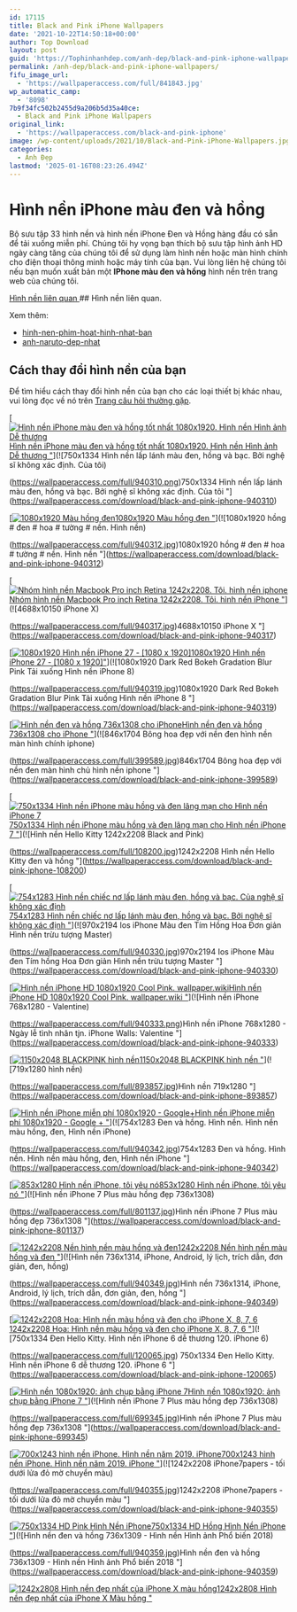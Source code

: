 ```yaml
---
id: 17115
title: Black and Pink iPhone Wallpapers
date: '2021-10-22T14:50:18+00:00'
author: Top Download
layout: post
guid: 'https://Tophinhanhdep.com/anh-dep/black-and-pink-iphone-wallpapers/'
permalink: /anh-dep/black-and-pink-iphone-wallpapers/
fifu_image_url:
  - 'https://wallpaperaccess.com/full/841843.jpg'
wp_automatic_camp:
  - '8098'
7b9f34fc502b2455d9a206b5d35a40ce:
  - Black and Pink iPhone Wallpapers
original_link:
  - 'https://wallpaperaccess.com/black-and-pink-iphone'
image: /wp-content/uploads/2021/10/Black-and-Pink-iPhone-Wallpapers.jpg
categories:
  - Ảnh Đẹp
lastmod: '2025-01-16T08:23:26.494Z'
---
```

# Hình nền iPhone màu đen và hồng

Bộ sưu tập 33 hình nền và hình nền iPhone Đen và Hồng hàng đầu có sẵn để tải xuống miễn phí. Chúng tôi hy vọng bạn thích bộ sưu tập hình ảnh HD ngày càng tăng của chúng tôi để sử dụng làm hình nền hoặc màn hình chính cho điện thoại thông minh hoặc máy tính của bạn. Vui lòng liên hệ chúng tôi nếu bạn muốn xuất bản một **IPhone màu đen và hồng** hình nền trên trang web của chúng tôi.

[Hình nền liên quan ](#related) ## Hình nền liên quan.

   
 Xem thêm:

   
- [hinh-nen-phim-hoat-hinh-nhat-ban](https://tophinhanhdep.com/anh-anime/hinh-nen-phim-hoat-hinh-nhat-ban/)
- [anh-naruto-dep-nhat](https://tophinhanhdep.com/anh-naruto/anh-naruto-dep-nhat/)

## Cách thay đổi hình nền của bạn

Để tìm hiểu cách thay đổi hình nền của bạn cho các loại thiết bị khác nhau, vui lòng đọc về nó trên [Trang câu hỏi thường gặp](https://tophinhanhdep.com/faq/).

  
[[![Hình nền iPhone màu đen và hồng tốt nhất 1080x1920.  Hình nền Hình ảnh Dễ thương](https://wallpaperaccess.com/full/841843.jpg)Hình nền iPhone màu đen và hồng tốt nhất 1080x1920. Hình nền Hình ảnh Dễ thương "](https://wallpaperaccess.com/download/black-and-pink-iphone-841843)](![750x1334 Hình nền lấp lánh màu đen, hồng và bạc.  Bởi nghệ sĩ không xác định.  Của tôi)

(https://wallpaperaccess.com/full/940310.png)750x1334 Hình nền lấp lánh màu đen, hồng và bạc. Bởi nghệ sĩ không xác định. Của tôi "](https://wallpaperaccess.com/download/black-and-pink-iphone-940310)

[[![1080x1920 Màu hồng đen](https://wallpaperaccess.com/full/230335.jpg)1080x1920 Màu hồng đen "](https://wallpaperaccess.com/download/black-and-pink-iphone-230335)](![1080x1920 hồng # đen # hoa # tường # nền.  Hình nền)

(https://wallpaperaccess.com/full/940312.jpg)1080x1920 hồng # đen # hoa # tường # nền. Hình nền "](https://wallpaperaccess.com/download/black-and-pink-iphone-940312)

[[![Nhóm hình nền Macbook Pro inch Retina 1242x2208.  Tôi.  hình nền iphone](https://wallpaperaccess.com/full/940313.png)Nhóm hình nền Macbook Pro inch Retina 1242x2208. Tôi. hình nền iPhone "](https://wallpaperaccess.com/download/black-and-pink-iphone-940313)](![4688x10150 iPhone X)

(https://wallpaperaccess.com/full/940317.jpg)4688x10150 iPhone X "](https://wallpaperaccess.com/download/black-and-pink-iphone-940317)

[[![1080x1920 Hình nền iPhone 27 - [1080 x 1920]](https://wallpaperaccess.com/full/940318.png)1080x1920 Hình nền iPhone 27 - \[1080 x 1920\]"](https://wallpaperaccess.com/download/black-and-pink-iphone-940318)](![1080x1920 Dark Red Bokeh Gradation Blur Pink Tải xuống Hình nền iPhone 8)

(https://wallpaperaccess.com/full/940319.jpg)1080x1920 Dark Red Bokeh Gradation Blur Pink Tải xuống Hình nền iPhone 8 "](https://wallpaperaccess.com/download/black-and-pink-iphone-940319)

[[![Hình nền đen và hồng 736x1308 cho iPhone](https://wallpaperaccess.com/full/940320.jpg)Hình nền đen và hồng 736x1308 cho iPhone "](https://wallpaperaccess.com/download/black-and-pink-iphone-940320)](![846x1704 Bông hoa đẹp với nền đen hình nền màn hình chính iphone)

(https://wallpaperaccess.com/full/399589.jpg)846x1704 Bông hoa đẹp với nền đen màn hình chủ hình nền iphone "](https://wallpaperaccess.com/download/black-and-pink-iphone-399589)

[[![750x1334 Hình nền iPhone màu hồng và đen lãng mạn cho Hình nền iPhone 7](https://wallpaperaccess.com/full/940323.jpg)750x1334 Hình nền iPhone màu hồng và đen lãng mạn cho Hình nền iPhone 7 "](https://wallpaperaccess.com/download/black-and-pink-iphone-940323)](![Hình nền Hello Kitty 1242x2208 Black and Pink)

(https://wallpaperaccess.com/full/108200.jpg)1242x2208 Hình nền Hello Kitty đen và hồng "](https://wallpaperaccess.com/download/black-and-pink-iphone-108200)

[[![754x1283 Hình nền chiếc nơ lấp lánh màu đen, hồng và bạc.  Của nghệ sĩ không xác định](https://wallpaperaccess.com/full/940327.jpg)754x1283 Hình nền chiếc nơ lấp lánh màu đen, hồng và bạc. Bởi nghệ sĩ không xác định "](https://wallpaperaccess.com/download/black-and-pink-iphone-940327)](![970x2194 Ios iPhone Màu đen Tím Hồng Hoa Đơn giản Hình nền trừu tượng Master)

(https://wallpaperaccess.com/full/940330.jpg)970x2194 Ios iPhone Màu đen Tím hồng Hoa Đơn giản Hình nền trừu tượng Master "](https://wallpaperaccess.com/download/black-and-pink-iphone-940330)

[[![Hình nền iPhone HD 1080x1920 Cool Pink.  wallpaper.wiki](https://wallpaperaccess.com/full/699441.jpg)Hình nền iPhone HD 1080x1920 Cool Pink. wallpaper.wiki "](https://wallpaperaccess.com/download/black-and-pink-iphone-699441)](![Hình nền iPhone 768x1280 - Valentine)

(https://wallpaperaccess.com/full/940333.png)Hình nền iPhone 768x1280 - Ngày lễ tình nhân tjn. iPhone Walls: Valentine "](https://wallpaperaccess.com/download/black-and-pink-iphone-940333)

[[![1150x2048 BLACKPINK hình nền](https://wallpaperaccess.com/full/940335.jpg)1150x2048 BLACKPINK hình nền "](https://wallpaperaccess.com/download/black-and-pink-iphone-940335)](![719x1280 hình nền)

(https://wallpaperaccess.com/full/893857.jpg)Hình nền 719x1280 "](https://wallpaperaccess.com/download/black-and-pink-iphone-893857)

[[![Hình nền iPhone miễn phí 1080x1920 - Google+](https://wallpaperaccess.com/full/940341.jpg)Hình nền iPhone miễn phí 1080x1920 - Google + "](https://wallpaperaccess.com/download/black-and-pink-iphone-940341)](![754x1283 Đen và hồng.  Hình nền.  Hình nền màu hồng, đen, Hình nền iPhone)

(https://wallpaperaccess.com/full/940342.jpg)754x1283 Đen và hồng. Hình nền. Hình nền màu hồng, đen, Hình nền iPhone "](https://wallpaperaccess.com/download/black-and-pink-iphone-940342)

[[![853x1280 Hình nền iPhone, tôi yêu nó](https://wallpaperaccess.com/full/940343.jpg)853x1280 Hình nền iPhone, tôi yêu nó "](https://wallpaperaccess.com/download/black-and-pink-iphone-940343)](![Hình nền iPhone 7 Plus màu hồng đẹp 736x1308)

(https://wallpaperaccess.com/full/801137.jpg)Hình nền iPhone 7 Plus màu hồng đẹp 736x1308 "](https://wallpaperaccess.com/download/black-and-pink-iphone-801137)

[[![1242x2208 Nền hình nền màu hồng và đen](https://wallpaperaccess.com/full/940348.jpg)1242x2208 Nền hình nền màu hồng và đen "](https://wallpaperaccess.com/download/black-and-pink-iphone-940348)](![Hình nền 736x1314, iPhone, Android, lý lịch, trích dẫn, đơn giản, đen, hồng)

(https://wallpaperaccess.com/full/940349.jpg)Hình nền 736x1314, iPhone, Android, lý lịch, trích dẫn, đơn giản, đen, hồng "](https://wallpaperaccess.com/download/black-and-pink-iphone-940349)

[[![1242x2208 Hoa: Hình nền màu hồng và đen cho iPhone X, 8, 7, 6](https://wallpaperaccess.com/full/940350.jpg)1242x2208 Hoa: Hình nền màu hồng và đen cho iPhone X, 8, 7, 6 "](https://wallpaperaccess.com/download/black-and-pink-iphone-940350)](![750x1334 Đen Hello Kitty.  Hình nền iPhone 6 dễ thương 120. iPhone 6)

(https://wallpaperaccess.com/full/120065.jpg) 750x1334 Đen Hello Kitty. Hình nền iPhone 6 dễ thương 120. iPhone 6 "](https://wallpaperaccess.com/download/black-and-pink-iphone-120065)

[[![Hình nền 1080x1920: ảnh chụp bằng iPhone 7](https://wallpaperaccess.com/full/940351.jpg)Hình nền 1080x1920: ảnh chụp bằng iPhone 7 "](https://wallpaperaccess.com/download/black-and-pink-iphone-940351)](![Hình nền iPhone 7 Plus màu hồng đẹp 736x1308)

(https://wallpaperaccess.com/full/699345.jpg)Hình nền iPhone 7 Plus màu hồng đẹp 736x1308 "](https://wallpaperaccess.com/download/black-and-pink-iphone-699345)

[[![700x1243 hình nền iPhone.  Hình nền năm 2019. iPhone](https://wallpaperaccess.com/full/940354.jpg)700x1243 hình nền iPhone. Hình nền năm 2019. iPhone "](https://wallpaperaccess.com/download/black-and-pink-iphone-940354)](![1242x2208 iPhone7papers - tối dưới lửa đỏ mờ chuyển màu)

(https://wallpaperaccess.com/full/940355.jpg)1242x2208 iPhone7papers - tối dưới lửa đỏ mờ chuyển màu "](https://wallpaperaccess.com/download/black-and-pink-iphone-940355)

[[![750x1334 HD Pink Hình Nền iPhone](https://wallpaperaccess.com/full/940358.jpg)750x1334 HD Hồng Hình Nền iPhone "](https://wallpaperaccess.com/download/black-and-pink-iphone-940358)](![Hình nền đen và hồng 736x1309 - Hình nền Hình ảnh Phổ biến 2018)

(https://wallpaperaccess.com/full/940359.jpg)Hình nền đen và hồng 736x1309 - Hình nền Hình ảnh Phổ biến 2018 "](https://wallpaperaccess.com/download/black-and-pink-iphone-940359)

[![1242x2808 Hình nền đẹp nhất của iPhone X màu hồng](https://wallpaperaccess.com/full/940360.jpg)1242x2808 Hình nền đẹp nhất của iPhone X Màu hồng "](https://wallpaperaccess.com/download/black-and-pink-iphone-940360)
